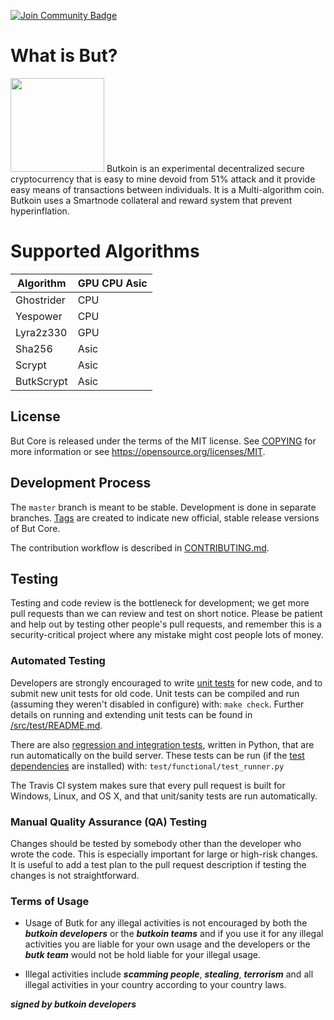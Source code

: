 <a href="https://discord.gg/9x7gKH899g"><img src="https://img.shields.io/discord/833791711217844244.svg?style=flat&label=Join%20Community&color=7289DA" alt="Join Community Badge"/></a>

  
# What is But?
<img src="https://coinpaprika.com/coin/butk-butkoin/logo.png" width="150">
Butkoin is an experimental decentralized secure cryptocurrency that is easy to mine devoid from 51% attack and it provide easy means of transactions between individuals. It is a Multi-algorithm coin. Butkoin uses a Smartnode collateral and reward system that prevent hyperinflation.

# Supported Algorithms



| Algorithm   | GPU CPU Asic|
| ----------- | ----------- |
| Ghostrider  | CPU         |
| Yespower    | CPU         |
| Lyra2z330   | GPU         |
| Sha256      | Asic        |
| Scrypt      | Asic        |
| ButkScrypt  | Asic        |


License
-------

But Core is released under the terms of the MIT license. See [COPYING](COPYING) for more
information or see https://opensource.org/licenses/MIT.

Development Process
-------------------

The `master` branch is meant to be stable. Development is done in separate branches.
[Tags](https://github.com/but/but/tags) are created to indicate new official,
stable release versions of But Core.

The contribution workflow is described in [CONTRIBUTING.md](CONTRIBUTING.md).



Testing
-------

Testing and code review is the bottleneck for development; we get more pull
requests than we can review and test on short notice. Please be patient and help out by testing
other people's pull requests, and remember this is a security-critical project where any mistake might cost people
lots of money.

### Automated Testing

Developers are strongly encouraged to write [unit tests](src/test/README.md) for new code, and to
submit new unit tests for old code. Unit tests can be compiled and run
(assuming they weren't disabled in configure) with: `make check`. Further details on running
and extending unit tests can be found in [/src/test/README.md](/src/test/README.md).

There are also [regression and integration tests](/test), written
in Python, that are run automatically on the build server.
These tests can be run (if the [test dependencies](/test) are installed) with: `test/functional/test_runner.py`

The Travis CI system makes sure that every pull request is built for Windows, Linux, and OS X, and that unit/sanity tests are run automatically.

### Manual Quality Assurance (QA) Testing

Changes should be tested by somebody other than the developer who wrote the
code. This is especially important for large or high-risk changes. It is useful
to add a test plan to the pull request description if testing the changes is
not straightforward.


### Terms of Usage

 * Usage of Butk for any illegal activities is not encouraged by both the ***butkoin developers*** or the ***butkoin teams*** and if you use it for any illegal activities you are liable for your own usage and the developers or the ***butk team*** would not be hold liable  for your illegal usage.

 * Illegal activities include ***scamming people***, ***stealing***, ***terrorism*** and all illegal activities in your country according to your country laws.

***signed by butkoin developers***

